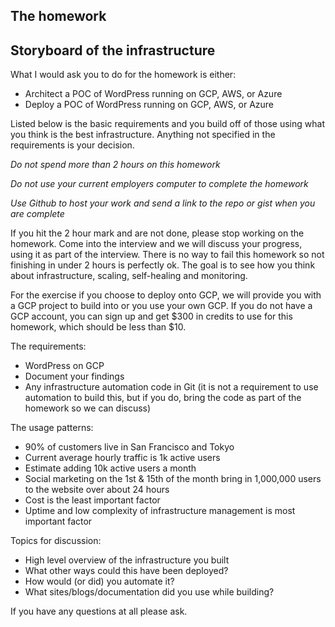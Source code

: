 ## The homework

## Storyboard of the infrastructure

What I would ask you to do for the homework is either:

  * Architect a POC of WordPress running on GCP, AWS, or Azure
  * Deploy a POC of WordPress running on GCP, AWS, or Azure

Listed below is the basic requirements and you build off of those using what you think is the best infrastructure. Anything not specified in the requirements is your decision.

*Do not spend more than 2 hours on this homework*

*Do not use your current employers computer to complete the homework*

*Use Github to host your work and send a link to the repo or gist when you are complete*

If you hit the 2 hour mark and are not done, please stop working on the homework.  Come into the interview and we will discuss your progress, using it as part of the interview.  There is no way to fail this homework so not finishing in under 2 hours is perfectly ok.  The goal is to see how you think about infrastructure, scaling, self-healing and monitoring.

For the exercise if you choose to deploy onto GCP, we will provide you with a GCP project to build into or you use your own GCP.  If you do not have a GCP account, you can sign up and get $300 in credits to use for this homework, which should be less than $10.  

The requirements:

- WordPress on GCP
- Document your findings
- Any infrastructure automation code in Git (it is not a requirement to use automation to build this, but if you do, bring the code as part of the homework so we can discuss)

The usage patterns:

- 90% of customers live in San Francisco and Tokyo
- Current average hourly traffic is 1k active users
- Estimate adding 10k active users a month
- Social marketing on the 1st & 15th of the month bring in 1,000,000 users to the website over about 24 hours
- Cost is the least important factor
- Uptime and low complexity of infrastructure management is most important factor

Topics for discussion:

- High level overview of the infrastructure you built
- What other ways could this have been deployed?
- How would (or did) you automate it?
- What sites/blogs/documentation did you use while building?

If you have any questions at all please ask.
